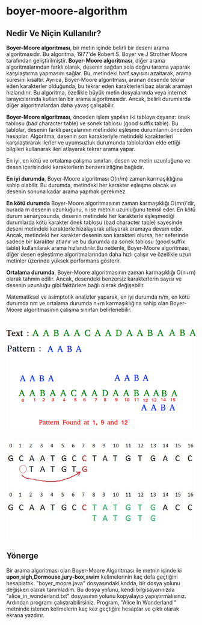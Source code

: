 # boyer-moore-algorithm
## Nedir Ve Niçin Kullanılır?
**Boyer-Moore algoritması**, bir metin içinde belirli bir deseni arama algoritmasıdır. Bu algoritma, 1977'de Robert S. Boyer ve J Strother Moore tarafından geliştirilmiştir. **Boyer-Moore algoritması**, diğer arama algoritmalarından farklı olarak, desenin sağdan sola doğru tarama yaparak karşılaştırma yapmasını sağlar. Bu, metindeki harf sayısını azaltarak, arama süresini kısaltır. Ayrıca, Boyer-Moore algoritması, aranan desende tekrar eden karakterler olduğunda, bu tekrar eden karakterleri baz alarak aramayı hızlandırır. Bu algoritma, özellikle büyük metin dosyalarında veya internet tarayıcılarında kullanılan bir arama algoritmasıdır. Ancak, belirli durumlarda diğer algoritmalardan daha yavaş çalışabilir. 

**Boyer-Moore algoritması**, önceden işlem yapılan iki tabloya dayanır: önek tablosu (bad character table) ve sonek tablosu (good suffix table). Bu tablolar, desenin farklı parçalarının metindeki eşleşme durumlarını önceden hesaplar. Algoritma, desenin son karakteriyle metindeki karakterleri karşılaştırarak ilerler ve uyumsuzluk durumunda tablolardan elde ettiği bilgileri kullanarak ileri atlayarak tekrar arama yapar. 

En iyi, en kötü ve ortalama çalışma sınırları, desen ve metin uzunluğuna ve desen içerisindeki karakterlerin benzersizliğine bağlıdır.

**En iyi durumda**, Boyer-Moore algoritması O(n/m) zaman karmaşıklığına sahip olabilir. Bu durumda, metindeki her karakter eşleşme olacak ve desenin sonuna kadar arama yapmak gerekmez.

**En kötü durumda** Boyer-Moore algoritmasının zaman karmaşıklığı O(mn)'dir, burada m desenin uzunluğunu, n ise metnin uzunluğunu temsil eder. En kötü durum senaryosunda, desenin metindeki her karakterle eşleşmediği durumlarda kötü karakter önek tablosu (bad character table) sayesinde deseni metindeki karakterle hizalayarak atlayarak aramaya devam eder. Ancak, metindeki her karakter desenin son karakteri olursa, her seferinde sadece bir karakter atlanır ve bu durumda da sonek tablosu (good suffix table) kullanılarak arama hızlandırılır.Bu nedenle, Boyer-Moore algoritması, diğer desen eşleştirme algoritmalarından daha hızlı çalışır ve özellikle uzun metinler üzerinde yüksek performans gösterir.

**Ortalama durumda**, Boyer-Moore algoritmasının zaman karmaşıklığı O(n+m) olarak tahmin edilir. Ancak, desendeki benzersiz karakterlerin sayısı ve desenin uzunluğu gibi faktörlere bağlı olarak değişebilir.

Matematiksel ve asimptotik analizler yaparak, en iyi durumda n/m, en kötü durumda nm ve ortalama durumda n+m karmaşıklığına sahip olan Boyer-Moore algoritmasının çalışma sınırları belirlenebilir. <br/><br/>

<img src="https://github.com/1210505028/boyer-moore-algorithm/blob/main/boyer-moore.png" width="auto"> <br/><br/>

<img src="https://github.com/1210505028/boyer-moore-algorithm/blob/main/boyer-moore3.jpg" width="auto">

## Yönerge
Bir arama algoritması olan Boyer-Moore Algoritması ile metnin içinde ki **upon,sigh,Dormouse,jury-box,swim** kelimelerinin kaç defa geçtiğini hesaplattık.
"boyer_moore.java" dosyasındaki kodda, bir dosya yolunu değişken olarak tanımladım. Bu dosya yolunu, kendi bilgisayarınızda "alice_in_wonderland.txt" dosyasının yolunu kopyalayıp yapıştırmalısınız. Ardından programı çalıştırabilirsiniz. Program, "Alice In Wonderland " metninde istenen kelimelerin kaç kez geçtiğini hesaplar ve çıktı olarak ekrana yazdırır.




